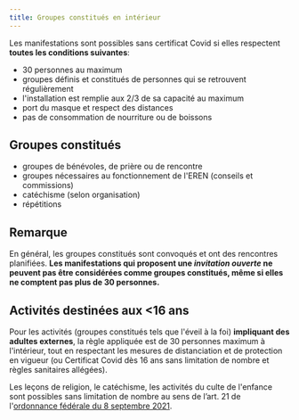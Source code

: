 ```yaml
---
title: Groupes constitués en intérieur
---
```


Les manifestations sont possibles sans certificat Covid si elles respectent **toutes les conditions suivantes**:

- 30 personnes au maximum
- groupes définis et constitués de personnes qui se retrouvent régulièrement
- l'installation est remplie aux 2/3 de sa capacité au maximum 
- port du masque et respect des distances
- pas de consommation de nourriture ou de boissons


## Groupes constitués

- groupes de bénévoles, de prière ou de rencontre
- groupes nécessaires au fonctionnement de l'EREN (conseils et commissions)
- catéchisme (selon organisation)
- répétitions

## Remarque

En général, les groupes constitués sont convoqués et ont des rencontres planifiées.
**Les manifestations qui proposent une *invitation ouverte* ne peuvent pas être considérées comme groupes constitués, même si elles ne comptent pas plus de 30 personnes.**

## Activités destinées aux <16 ans

Pour les activités (groupes constitués tels que l'éveil à la foi) **impliquant des adultes externes**, la règle appliquée est de 30 personnes maximum à l'intérieur, tout en respectant les mesures de distanciation et de protection en vigueur (ou Certificat Covid dès 16 ans sans limitation de nombre et règles sanitaires allégées).

Les leçons de religion, le catéchisme, les activités du culte de l'enfance sont possibles sans limitation de nombre au sens de l’art. 21 de l'[ordonnance fédérale du 8 septembre 2021](https://www.fedlex.admin.ch/eli/oc/2021/542/fr).